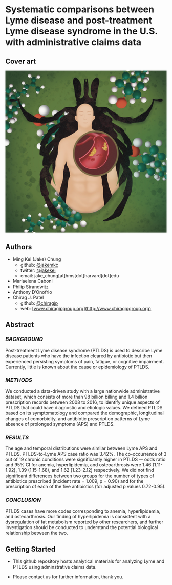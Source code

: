 # Systematic comparisons between Lyme disease and post-treatment Lyme disease syndrome in the U.S. with administrative claims data

## Cover art
<img src="https://github.com/jakemkc/lyme_como/blob/main/cover/042123%20Github.jpg">

## Authors
- Ming Kei (Jake) Chung
  - github: [\@jakemkc](http://github.com/jakemkc)
  - twitter: [\@jakekei](http://twitter.com/jakekei)
  - email: jake_chung[at]hms[dot]harvard[dot]edu
- Mariaelena Caboni
- Philip Strandwitz
- Anthony D’Onofrio
- Chirag J. Patel
  - github: [\@chiragjp](http://github.com/chiragjp)
  - web: [www.chiragjpgroup.org](http://www.chiragjpgroup.org)

<!---
## Authors
- Ming Kei (Jake) Chung
  - github: [\@jakemkc](http://github.com/jakemkc)
  - twitter: [\@jakekei](http://twitter.com/jakekei)
  - email: jake_chung[at]hms[dot]harvard[dot]edu
- Germaine M. Buck Louis
  - email: glouis[at]gmu[dot]edu
- Kurunthachalam Kannan
  - email: kurunthachalam[dot]kannan[at]health[dot]ny[dot]gov
- Chirag J. Patel
  - github: [\@chiragjp](http://github.com/chiragjp)
  - web: [www.chiragjpgroup.org](http://www.chiragjpgroup.org)
--->

## Abstract
### *BACKGROUND*
Post-treatment Lyme disease syndrome (PTLDS) is used to describe Lyme disease patients who have the infection cleared by antibiotic but then experienced persisting symptoms of pain, fatigue, or cognitive impairment. Currently, little is known about the cause or epidemiology of PTLDS.


### *METHODS*
We conducted a data-driven study with a large nationwide administrative dataset, which consists of more than 98 billion billing and 1.4 billion prescription records between 2008 to 2016, to identify unique aspects of PTLDS that could have diagnostic and etiologic values. We defined PTLDS based on its symptomatology and compared the demographic, longitudinal changes of comorbidity, and antibiotic prescription patterns of Lyme absence of prolonged symptoms (APS) and PTLDS.


### *RESULTS* 
The age and temporal distributions were similar between Lyme APS and PTLDS. PTLDS-to-Lyme APS case ratio was 3.42%. The co-occurrence of 3 out of 19 chronic conditions were significantly higher in PTLDS -- odds ratio and 95% CI for anemia, hyperlipidemia, and osteoarthrosis were 1.46 (1.11-1.92), 1.39 (1.15-1.68), and 1.62 (1.23-2.12) respectively. We did not find significant differences between two groups for the number of types of antibiotics prescribed (incident rate = 1.009, p = 0.90) and for the prescription of each of the five antibiotics (fdr adjusted p values 0.72-0.95).


### *CONCLUSION* 
PTLDS cases have more codes corresponding to anemia, hyperlipidemia, and osteoarthrosis. Our finding of hyperlipidemia is consistent with a dysregulation of fat metabolism reported by other researchers, and further investigation should be conducted to understand the potential biological relationship between the two.


## Getting Started
- This github repository hosts analytical materials for analyzing Lyme and PTLDS using adminstrative claims data.
<!---
- Code for data clean-up, processing, analysis, and visulization can be found on [GitHub](https://github.com/jakemkc/ptlds)
- Main findings of our study can be found [here](results/results.md)
- Preprint paper can be downloaded from [BioRxiv](https://doi.org/10.1101/175513)
--->
- Please contact us for further information, thank you.

